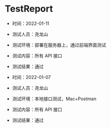 # TestReport

- 时间：2022-01-11
- 测试人员：尧龙山
- 测试环境：部署在服务器上，通过前端界面测试
- 测试内容：所有 API 接口
- 测试结果：通过


- 时间：2022-01-07
- 测试人员：尧龙山
- 测试环境：本地接口测试，Mac+Postman
- 测试内容：所有 API 接口
- 测试结果：通过